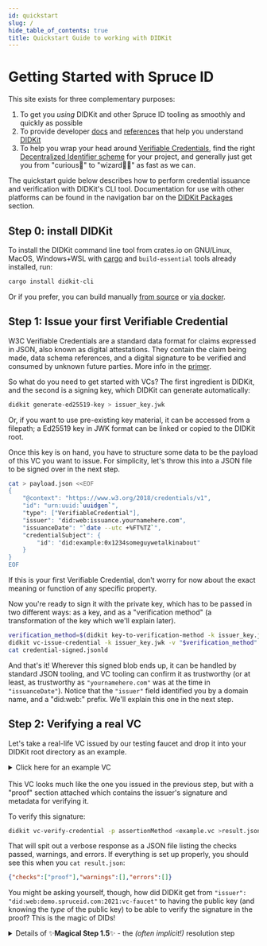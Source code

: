 ```yaml
--- 
id: quickstart
slug: /
hide_table_of_contents: true
title: Quickstart Guide to working with DIDKit
---
```


# Getting Started with Spruce ID

This site exists for three complementary purposes: 
1. To get you *using* DIDKit and other Spruce ID tooling as smoothly and quickly
   as possible
2. To provide developer [docs](/docs/) and [references](/docs/glossary)
   that help you understand [DIDKit](/docs/didkit)
3. To help you wrap your head around
   [Verifiable Credentials](/docs/primer/), find the right [Decentralized
   Identifier scheme](/docs/did-methods) for your project, and generally just
   get you from "curious🤔" to "wizard🧙‍♂️" as fast as we can.

The quickstart guide below describes how to perform credential issuance and verification with DIDKit's CLI tool. Documentation for use with other platforms can be found in the navigation bar on the [DIDKit Packages](/docs/didkit-packages/rust) section.

## Step 0: install DIDKit 

To install the DIDKit command line tool from crates.io on GNU/Linux, MacOS,
Windows+WSL with
[cargo](https://doc.rust-lang.org/cargo/getting-started/installation.html) and
`build-essential` tools already installed, run:

```sh
cargo install didkit-cli
```

Or if you prefer, you can build manually [from source](/docs/didkit/install#manual) or [via docker](/docs/didkit/install#docker).

## Step 1: Issue your first Verifiable Credential

W3C Verifiable Credentials are a standard data format for claims expressed in
JSON, also known as digital attestations. They contain the claim being made,
data schema references, and a digital signature to be verified and consumed by
unknown future parties. More info in the [primer](/docs/primer).

So what do you need to get started with VCs? The first ingredient is DIDKit, and the second is a signing key, which DIDKit can generate automatically:

```sh
didkit generate-ed25519-key > issuer_key.jwk
```

Or, if you want to use pre-existing key material, it can be accessed from a filepath; a Ed25519 key in JWK format can be linked or copied to the DIDKit root.

Once this key is on hand, you have to structure some data to be the payload of
this VC you want to issue. For simplicity, let's throw this into a JSON file to
be signed over in the next step.
          
```bash
cat > payload.json <<EOF
{
    "@context": "https://www.w3.org/2018/credentials/v1",
    "id": "urn:uuid:`uuidgen`",
    "type": ["VerifiableCredential"],
    "issuer": "did:web:issuance.yournamehere.com",
    "issuanceDate": "`date --utc +%FT%TZ`",
    "credentialSubject": {
        "id": "did:example:0x1234someguywetalkinabout"
    }
}
EOF
```

If this is your first Verifiable Credential, don't worry for now about the exact meaning or function of any specific property.

Now you're ready to sign it with the private key, which has to be passed in two different ways: as a key, and as a "verification method" (a transformation of the key which we'll explain later).

```sh
verification_method=$(didkit key-to-verification-method -k issuer_key.jwk)
didkit vc-issue-credential -k issuer_key.jwk -v "$verification_method" -p assertionMethod <payload.json >credential-signed.jsonld
cat credential-signed.jsonld
```

And that's it! Wherever this signed blob ends up, it can be handled by standard
JSON tooling, and VC tooling can confirm it as trustworthy (or at
least, as trustworthy as `"yournamehere.com"` was at the time in `"issuanceDate"`).
Notice that the `"issuer"` field identified you by a domain name, and a "did:web:"
prefix. We'll explain this one in the next step.

## Step 2: Verifying a real VC

Let's take a real-life VC issued by our testing faucet and drop it into your DIDKit root directory as an example.

<details>
  <summary>Click here for an example VC</summary>
  <div>
    <div><i>Note: to get a fresher version of this credential issued to a 
    real-world DID, you might want to install the Credible mobile wallet on
    a mobile device, whether from <a href="https://github.com/spruceid/credible">source code</a>,
    from <a href="https://testflight.apple.com/join/CPZON8Ho">Apple Test Flight</a>, 
    or from <a href="https://play.google.com/store/apps/details?id=com.spruceid.app.credible&hl=de&gl=US">the Google Play store</a>. Once you have Credible installed, it will automatically generate an off-chain did-tz (it will resemble <code>did:tz:tz1aTuW7578MTt3ZtWYCjX65nUXkzE1CMcAf</code>), and when you navigate to <a href="https://demo.spruceid.com">our demo faucet</a></i>, you can get a VC issued to you containing your unique, decentralized identifier. 
    </div>
     <code>{`
{
  "@context": [
    "https://www.w3.org/2018/credentials/v1",
    "https://schema.org/"
  ],
  "id": "urn:uuid:baef4793-ab07-4c17-a175-ec114b18245e",
  "type": "VerifiableCredential",
  "credentialSubject": {
    "id": "did:tz:tz1aTuW7578MTt3ZtWYCjX65nUXkzE1CMcAf"
  }
  "issuer": "did:web:demo.spruceid.com:2021:vc-faucet",
  "issuanceDate": "2021-09-13T09:19:41Z",
  "proof": {
    "type": "Ed25519Signature2018",
    "proofPurpose": "assertionMethod",
    "verificationMethod": "did:web:demo.spruceid.com:2021:vc-faucet#key-1",
    "created": "2021-09-13T09:19:41.374Z",
    "jws": "eyJhbGciOiJFZERTQSIsImNyaXQiOlsiYjY0Il0sImI2NCI6ZmFsc2V9..uwSzKxDeXk4nCd6EH6H-7GwaXNwgdoEBPNsrCbbcmJV9hJRrwZPJakXaK6c4uFkFoICGUikTBifmEdV_7BOCCg"
  },
  "expirationDate": "2021-10-13T09:19:41Z"
}
`.slice(1, -1)}</code>
  </div>
<br />(You can cut and paste it into a <code>{`
sample.vc
`.slice(1, -1)}</code> file using a text editor or a bash command for simplicity's sake, or download it <a href="/assets/example_vc.json">here</a>).

</details>

<br />
This VC looks much like the one you issued in the
previous step, but with a "proof" section attached which contains the issuer's
signature and metadata for verifying it. 

To verify this signature:

```bash
didkit vc-verify-credential -p assertionMethod <example.vc >result.json
```

That will spit out a verbose response as a JSON file listing the checks passed, warnings, and errors. If everything is set up properly, you should see this when you `cat result.json`:

```json
{"checks":["proof"],"warnings":[],"errors":[]}
```

You might be asking yourself, though, how did DIDKit get from `"issuer": "did:web:demo.spruceid.com:2021:vc-faucet"` to having the public key (and knowing the *type* of the public key) to be able to verify the signature in the proof? This is the magic of DIDs!

<details><summary>Details of ✨<strong>Magical Step 1.5</strong>✨ - the <em>(often implicit!)</em> resolution step</summary>
<br />
Let's take the simple example VC above, issued by <code>did:web:demo.spruceid.com:2021:vc-faucet</code>, i.e. our <a
href="https://demo.spruceid.com/">VC faucet</a>). Information about this issuer
has to be "resolved" in much the same way that a domain name resolves to an IP address. 
There are many ways of resolving DIDs, but let's stick to DID-web
for now, as it is the easiest to understand.
          
A "did-web" is a DID which publishes its "DID Document" (a data file containing
identity information and public keys) in a standardized location at the website
it identifies. <a
href="https://demo.spruceid.com/2021/vc-faucet/did.json">https://demo.spruceid.com/2021/vc-faucet/did.json</a> publishes resolution
information about the DID <code>did:web:demo.spruceid.com:2021:vc-faucet</code>.
A "did-web" tells you exactly where to go to "resolve" a DID into a DID
document: 

* you tack <code>/.well-known/did.json</code> to the end of a root
domain
* or just <code>/did.json</code> if a path is already provided (as in `2021:vc-faucet`, 
the path at the end of the did-web <code>did:web:demo.spruceid.com:2021:vc-faucet</code>)

Then fetch that JSON blob. 

Other DID methods have more complex resolution mechanisms, but take
the same input (a DID string) which resolves to the same
kind of DID document (except a few optional parameters specific to each DID method)

The most basic and useful thing that a DID Document contains is a series of
"verification methods", i.e., public keys used for specific purposes and which
can be referenced by specific relative references. These are used to check the
signature on a VC, among other purposes. See, for example, this DID document
from the demo app we use to test DIDKit and wallets:

<details>
  <summary class='fake-h3'>Behold! A real-world DID Document!</summary><br />
    <code>{`
{
  "@context": [
    "https://www.w3.org/ns/did/v1",
    {
      "@id": "https://w3id.org/security#publicKeyJwk",
      "@type": "@json"
    }
  ],
  "id": "did:web:demo.spruceid.com:2021:vc-faucet",
  "verificationMethod": [
    {
      "id": "did:web:demo.spruceid.com:2021:vc-faucet#key-1",
      "type": "Ed25519VerificationKey2018",
      "controller": "did:web:demo.spruceid.com:2021:vc-faucet",
      "publicKeyJwk": {
        "kty": "OKP",
        "crv": "Ed25519",
        "x": "ZMKSD7bKSOg_4IQhZUd-2VCoBTCrEB8L2tql4oRNDUg"
      }
    }
  ],
  "authentication": [
    "did:web:demo.spruceid.com:2021:vc-faucet#key-1"
  ],
  "assertionMethod": [
    "did:web:demo.spruceid.com:2021:vc-faucet#key-1"
  ]
}
`.slice(1, -1)}</code>

<br />*Note: this DID Document has an Ed25519 key as its "key-1" (default key)
that is the designated key for <code>`authentication`</code> and
<code>`assertionMethod`</code> purposes. The latter alias signals to wallets
that this is the key used to sign assertions about the world-- assertions that
this public key makes verifiable.*

</details>
<br />

On the issuer side a verification method can be derived
from the private key, that's not an option downstream. That's
why DID Documents exist: to publish annotated key material
that can be used to verify signatures in the world. Having resolved
the issuer's DID, you now have the subset of its contents needed to verify a
credential: the "verification method" for checking the signatures on a VC.

Spelled out step by step this sounds like a lot, but in practice DID resolution 
happens automatically once everything is up and running, as you already saw above.  

If you needed to do only the solution step for some reason,
you could fetch a DID Document with a single DIDKit command as well, in any
context with web access:

<code>{`didkit did-dereference did:web:demo.spruceid.com:2021:vc-faucet`}</code>

</details>
